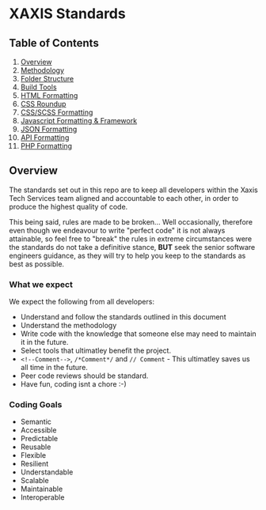 # XAXIS Standards

## Table of Contents
1. [Overview](#overview)
2. [Methodology](/general/methodology.md)
3. [Folder Structure](/general/folder-structure.md)
4. [Build Tools](/general/build-tools.md)
5. [HTML Formatting](/html/html.md)
6. [CSS Roundup](css/css.md)
7. [CSS/SCSS Formatting](css/scss-css-formatting.md)
8. [Javascript Formatting &amp; Framework](/js/js.md)
9. [JSON Formatting](/js/json.md)
10. [API Formatting](/api/api.md)
11. [PHP Formatting](/php/php.md)

## <a name="overview"></a>Overview

The standards set out in this repo are to keep all developers within the Xaxis Tech Services team aligned and accountable to each other, in order to produce the highest quality of code.

This being said, rules are made to be broken... Well occasionally, therefore even though we endeavour to write "perfect code" it is not always attainable, so feel free to "break" the rules in extreme circumstances were the standards do not take a definitive stance, **BUT** seek the senior software engineers guidance, as they will try to help you keep to the standards as best as possible.

### What we expect
We expect the following from all developers:
* Understand and follow the standards outlined in this document
* Understand the methodology
* Write code with the knowledge that someone else may need to maintain it in the future.
* Select tools that ultimatley benefit the project.
* ``<!--Comment-->``, ``/*Comment*/`` and ``// Comment`` - This ultimatley saves us all time in the future.
* Peer code reviews should be standard. 
* Have fun, coding isnt a chore :-)

### Coding Goals

* Semantic
* Accessible
* Predictable
* Reusable
* Flexible
* Resilient
* Understandable
* Scalable
* Maintainable
* Interoperable